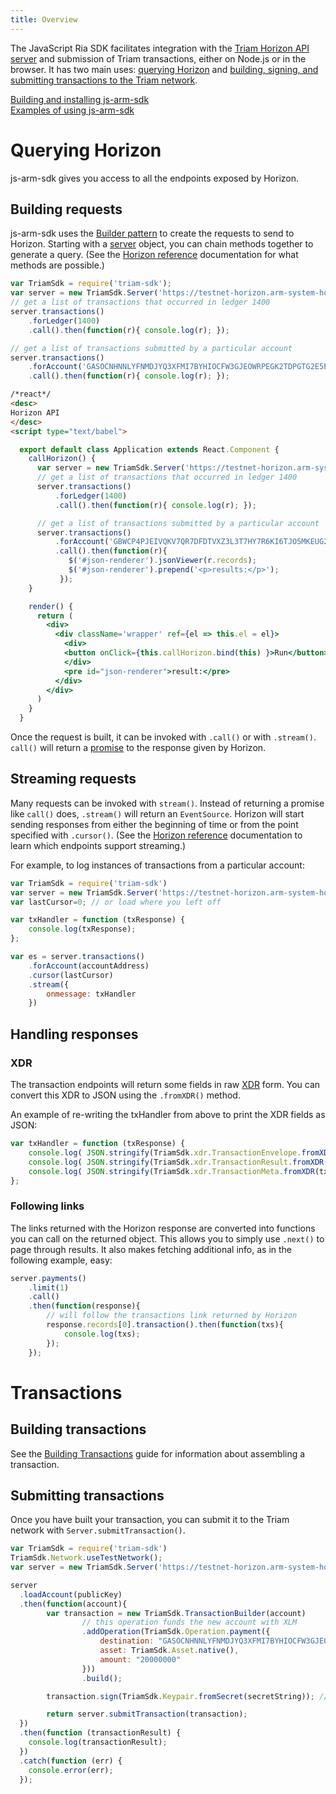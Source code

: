 ```yaml
---
title: Overview
---
```

The JavaScript Ria SDK facilitates integration with the [Triam Horizon API server](#) and submission of Triam transactions, either on Node.js or in the browser. It has two main uses: [querying Horizon](#querying-horizon) and [building, signing, and submitting transactions to the Triam network](#building-transactions).

[Building and installing js-arm-sdk](https://triamnetwork.github.io/triam-sdk/)<br>
[Examples of using js-arm-sdk](./examples.md)

# Querying Horizon
js-arm-sdk gives you access to all the endpoints exposed by Horizon.

## Building requests
js-arm-sdk uses the [Builder pattern](https://en.wikipedia.org/wiki/Builder_pattern) to create the requests to send
to Horizon. Starting with a [server](https://triamnetwork.github.io/triam-sdk/Server.html) object, you can chain methods together to generate a query.
(See the [Horizon reference](https://triamnetwork.github.io/triam-docs/) documentation for what methods are possible.)
```js
var TriamSdk = require('triam-sdk');
var server = new TriamSdk.Server('https://testnet-horizon.arm-system-holdings.com');
// get a list of transactions that occurred in ledger 1400
server.transactions()
    .forLedger(1400)
    .call().then(function(r){ console.log(r); });

// get a list of transactions submitted by a particular account
server.transactions()
    .forAccount('GASOCNHNNLYFNMDJYQ3XFMI7BYHIOCFW3GJEOWRPEGK2TDPGTG2E5EDW')
    .call().then(function(r){ console.log(r); });
```

```html
/*react*/
<desc>
Horizon API
</desc>
<script type="text/babel">

  export default class Application extends React.Component {
    callHorizon() {
      var server = new TriamSdk.Server('https://testnet-horizon.arm-system-holdings.com/');
      // get a list of transactions that occurred in ledger 1400
      server.transactions()
          .forLedger(1400)
          .call().then(function(r){ console.log(r); });

      // get a list of transactions submitted by a particular account
      server.transactions()
          .forAccount('GBWCP4PJEIVQKV7QR7DFDTVXZ3L3T7HY7R6KI6TJO5MKEUG2MR4YEM5H')
          .call().then(function(r){
             $('#json-renderer').jsonViewer(r.records);
             $('#json-renderer').prepend('<p>results:</p>');
           });
    }

    render() {
      return (
        <div>
          <div className='wrapper' ref={el => this.el = el}>
            <div>
            <button onClick={this.callHorizon.bind(this) }>Run</button>
            </div>
            <pre id="json-renderer">result:</pre>
          </div>
        </div>
      )
    }
  }
```

Once the request is built, it can be invoked with `.call()` or with `.stream()`. `call()` will return a
[promise](https://developer.mozilla.org/en-US/docs/Web/JavaScript/Reference/Global_Objects/Promise) to the response given by Horizon.

## Streaming requests
Many requests can be invoked with `stream()`. Instead of returning a promise like `call()` does, `.stream()` will return an `EventSource`.
Horizon will start sending responses from either the beginning of time or from the point specified with `.cursor()`.
(See the [Horizon reference](https://triamnetwork.github.io/triam-docs/) documentation to learn which endpoints support streaming.)

For example, to log instances of transactions from a particular account:

```javascript
var TriamSdk = require('triam-sdk')
var server = new TriamSdk.Server('https://testnet-horizon.arm-system-holdings.com');
var lastCursor=0; // or load where you left off

var txHandler = function (txResponse) {
    console.log(txResponse);
};

var es = server.transactions()
    .forAccount(accountAddress)
    .cursor(lastCursor)
    .stream({
        onmessage: txHandler
    })
```

## Handling responses

### XDR
The transaction endpoints will return some fields in raw [XDR](#)
form. You can convert this XDR to JSON using the `.fromXDR()` method.

An example of re-writing the txHandler from above to print the XDR fields as JSON:

```javascript
var txHandler = function (txResponse) {
    console.log( JSON.stringify(TriamSdk.xdr.TransactionEnvelope.fromXDR(txResponse.envelope_xdr, 'base64')) );
    console.log( JSON.stringify(TriamSdk.xdr.TransactionResult.fromXDR(txResponse.result_xdr, 'base64')) );
    console.log( JSON.stringify(TriamSdk.xdr.TransactionMeta.fromXDR(txResponse.result_meta_xdr, 'base64')) );
};

```


### Following links
The links returned with the Horizon response are converted into functions you can call on the returned object.
This allows you to simply use `.next()` to page through results. It also makes fetching additional info, as in the following example, easy:

```js
server.payments()
    .limit(1)
    .call()
    .then(function(response){
        // will follow the transactions link returned by Horizon
        response.records[0].transaction().then(function(txs){
            console.log(txs);
        });
    });
```


# Transactions

## Building transactions

See the [Building Transactions](#) guide for information about assembling a transaction.

## Submitting transactions
Once you have built your transaction, you can submit it to the Triam network with `Server.submitTransaction()`.
```js
var TriamSdk = require('triam-sdk')
TriamSdk.Network.useTestNetwork();
var server = new TriamSdk.Server('https://testnet-horizon.arm-system-holdings.com');

server
  .loadAccount(publicKey)
  .then(function(account){
  		var transaction = new TriamSdk.TransactionBuilder(account)
  				// this operation funds the new account with XLM
  				.addOperation(TriamSdk.Operation.payment({
  					destination: "GASOCNHNNLYFNMDJYQ3XFMI7BYHIOCFW3GJEOWRPEGK2TDPGTG2E5EDW",
  					asset: TriamSdk.Asset.native(),
  					amount: "20000000"
  				}))
  				.build();

  		transaction.sign(TriamSdk.Keypair.fromSecret(secretString)); // sign the transaction

		return server.submitTransaction(transaction);
  })
  .then(function (transactionResult) {
    console.log(transactionResult);
  })
  .catch(function (err) {
  	console.error(err);
  });
```
